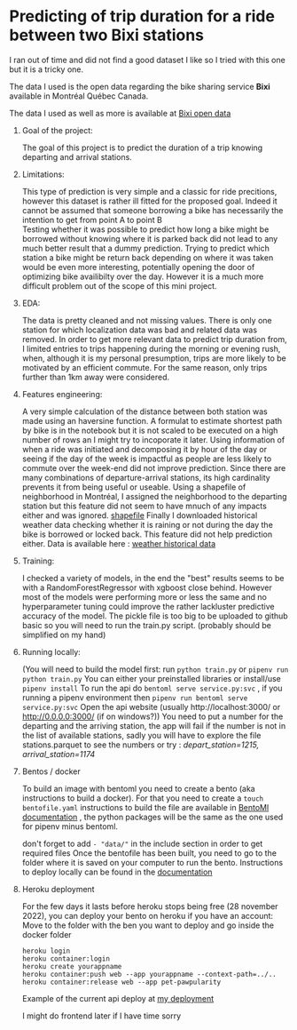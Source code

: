 # Predicting of trip duration for a ride between two Bixi stations

I ran out of time and did not find a good dataset I like so I tried with this one but it is a tricky one. 

The data I used is the open data regarding the bike sharing service **Bixi** available in Montréal Québec Canada. 

The data I used as well as more is available at [Bixi open data](https://bixi.com/fr/donnees-ouvertes)


1. Goal of the project:

   The goal of this project is to predict the duration of a trip knowing departing and arrival stations. 

2. Limitations:

   This type of prediction is very simple and a classic for ride precitions, however this dataset is rather ill fitted for the proposed goal. 
   Indeed it cannot be assumed that someone borrowing a bike has necessarily the intention to get from point A to point B  
   Testing whether it was possible to predict how long a bike might be borrowed without knowing where it is parked back did not lead to any much better result that a dummy prediction. 
   Trying to predict which station a bike might be return back depending on where it was taken would be even more interesting, potentially opening the door of optimizing bike availibilty over the day. However it is a much more difficult problem out of the scope of this mini project.  

3. EDA:

   The data is pretty cleaned and not missing values. There is only one station for which localization data was bad and related data was removed. 
   In order to get more relevant data to predict trip duration from, I limited entries to trips happening during the morning or evening rush, when, although it is my personal presumption, trips are more likely to be motivated by an efficient commute. For the same reason, only trips further than 1km away were considered.   

4. Features engineering:

   A very simple calculation of the distance between both station was made using an haversine function. 
   A formulat to estimate shortest path by bike is in the notebook but it is not scaled to be executed on a high number of rows an I might try to incoporate it later. 
   Using information of when a ride was initiated and decomposing it by hour of the day or seeing if the day of the week is impactful as people are less likely to commute over the week-end did not improve prediction. 
   Since there are many combinations of departure-arrival stations, its high cardinality prevents it from being useful or useable. 
   Using a shapefile of neighborhood in Montréal, I assigned the neighborhood to the departing station but this feature did not seem to have mnuch of any impacts either and was ignored. [shapefile](https://www.donneesquebec.ca/recherche/dataset/vmtl-quartiers)
   Finally I downloaded historical weather data checking whether it is raining or not during the day the bike is borrowed or locked back. This feature did not help prediction either. Data is available here : [weather historical data](https://climate.weather.gc.ca/historical_data/search_historic_data_stations_e.html?StationID=48374&Month=8&Day=1&Year=2022&timeframe=3&StartYear=1840&EndYear=2020&type=bar&MeasTypeID=totprecip&wbdisable=true&searchType=stnProx&txtRadius=25&optProxType=navLink&txtLatDecDeg=45.466666666667&txtLongDecDeg=73.75&optLimit=specDate&selRowPerPage=25&station=MONTREAL%2FPIERRE+ELLIOTT+TRUDEAU+INTL+A#wb-cont)

5. Training:

   I checked a variety of models, in the end the "best" results seems to be with a RandomForestRegressor with xgboost close behind. However most of the models were performing more or less the same and no hyperparameter tuning could improve the rather lackluster predictive accuracy of the model. 
   The pickle file is too big to be uploaded to github basic so you will need to run the train.py script. (probably should be simplified on my hand)

6. Running locally: 

   (You will need to build the model first: run `python train.py` or `pipenv run python train.py` 
   You can either your preinstalled libraries or install/use `pipenv install`
   To run the api do `bentoml serve service.py:svc` , if you running a pipenv environment then `pipenv run bentoml serve service.py:svc` 
   Open the api website (usually http://localhost:3000/  or http://0.0.0.0:3000/  (if on windows?))
   You need to put a number for the departing and the arriving station, the app will fail if the number is not in the list of available stations, sadly you will have to explore the file stations.parquet to see the numbers or try : *depart_station=1215, arrival_station=1174* 

6. Bentos / docker

   To build an image with bentoml you need to create a bento (aka instructions to build a docker). For that you need to create a 
   `touch bentofile.yaml` instructions to build the file are available in [BentoMl documentation](https://docs.bentoml.org/en/latest/concepts/bento.html) , the python packages will be the same as the one used for pipenv minus bentoml. 

   don't forget to add `- "data/"` in the include section in order to get required files
   Once the bentofile has been built, you need to go to the folder where it is saved on your computer to run the bento. 
   Instructions to deploy locally can be found in the [documentation](https://docs.bentoml.org/en/latest/concepts/deploy.html)

7. Heroku deployment

   For the few days it lasts before heroku stops being free (28 november 2022), you can deploy your bento on heroku if you have an account: 
   Move to the folder with the ben you want to deploy and go inside the docker folder
   ```
   heroku login
   heroku container:login
   heroku create yourappname
   heroku container:push web --app yourappname --context-path=../..
   heroku container:release web --app pet-pawpularity
    ```
    Example of the current api deploy at [my deployment](https://montreal-bikes.herokuapp.com/)

    I might do frontend later if I have time sorry
